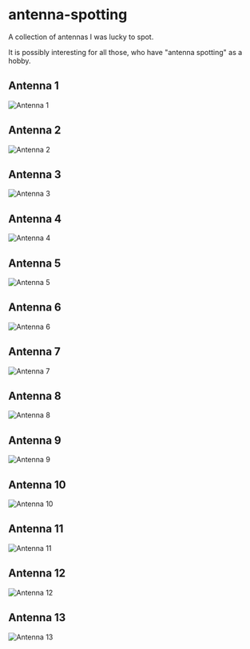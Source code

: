 # antenna-spotting
A collection of antennas I was lucky to spot.

It is possibly interesting for all those, who have "antenna spotting" as a hobby.

## Antenna 1
![Antenna 1](images/ant-1.jpg)

## Antenna 2
![Antenna 2](images/ant-2.jpg)

## Antenna 3
![Antenna 3](images/ant-3.jpg)

## Antenna 4
![Antenna 4](images/ant-4.jpg)

## Antenna 5
![Antenna 5](images/ant-5.jpg)

## Antenna 6
![Antenna 6](images/ant-6.jpg)

## Antenna 7
![Antenna 7](images/ant-7.jpg)

## Antenna 8
![Antenna 8](images/ant-8.jpg)

## Antenna 9
![Antenna 9](images/ant-9.jpg)

## Antenna 10
![Antenna 10](images/ant-10.jpg)

## Antenna 11
![Antenna 11](images/ant-11.jpg)

## Antenna 12
![Antenna 12](images/ant-12.jpg)

## Antenna 13
![Antenna 13](images/ant-13.jpg)
